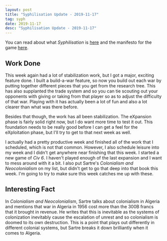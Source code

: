 ```yaml
---
layout: post
title: "Syphilisation Update - 2019-11-17"
tag: syph
date: 2019-11-17
desc: "Syphilisation Update - 2019-11-17"
---
```



You can read about what *Syphilisation* is [here](/blog/syph/announce) and the manifesto for the game [here](/blog/syph/manifesto).

## Work Done

This week again had a lot of stabilization work, but I got a major, exciting feature done. I built a build-a-war feature, so now you build out each war by putting together different pieces that you get from the research tree. This has also supplanted the trade system and so you can tie scouting out your opponents with giving or taking from that player so as to adjust the difficulty of that war. Playing with it has actually been a lot of fun and also a lot clearer than what was there before.


Besides that though, the work has all been stabilization. The eXpansion phase is fairly solid right now, but I do want more time to test it out. This foundation needs to be really good before I can get a feel for the eXploitation phase, but I'll try to get to that next week as well.


I actually had a pretty productive week and finished all of the work that I scheduled, which is not that common. However, I also schedule leisure into my week and I didn't get anywhere near finishing that this week. I started a new game of *Civ 6*. I haven't played enough of the last expansion and I want to mess around with it a bit. I also put Sartre's *Colonialism and Neocolonialism* on my list, but didn't get to go that deep into that book this week. I'm going to try to make sure this week catches me up with these.

## Interesting Fact

In *Colonialism and Neocolonialism*, Sartre talks about colonialism in Algeria and mentions that war in Algeria in 1956 cost more than the 300B francs that it brought in revenue. He writes that this is inevitable as the systems of colonization inevitably cause the escalation of unrest and so colonialism is doomed to its own destruction. This is a point that plays out differently in different colonial systems, but Sartre breaks it down brilliantly when it comes to Algeria.

